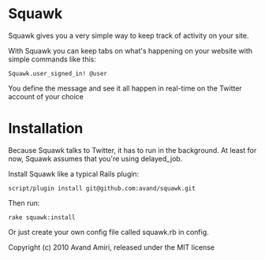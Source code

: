 Squawk
==================

Squawk gives you a very simple way to keep track of activity on your site.

With Squawk you can keep tabs on what's happening on your website with simple commands like this:

    Squawk.user_signed_in! @user

You define the message and see it all happen in real-time on the Twitter account of your choice


Installation
============
Because Squawk talks to Twitter, it has to run in the background. At least for now, Squawk assumes that you're using delayed_job.

Install Squawk like a typical Rails plugin:

    script/plugin install git@github.com:avand/squawk.git

Then run:

    rake squawk:install

Or just create your own config file called squawk.rb in config.



Copyright (c) 2010 Avand Amiri, released under the MIT license
